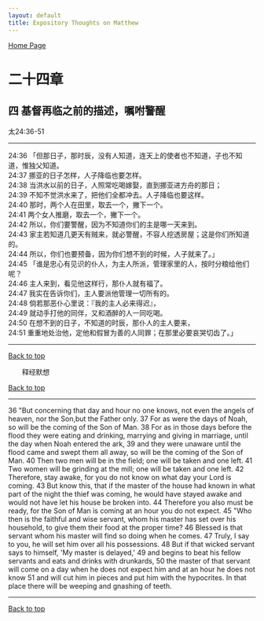 ```yaml
---
layout: default
title: Expository Thoughts on Matthew
---
```

[ Home Page ]({{site.baseurl}}/index) <br>

<a name="0"></a>
# 二十四章 

## 四 基督再临之前的描述，嘱咐警醒

太24:36-51

***

24:36 「但那日子，那时辰，没有人知道，连天上的使者也不知道，子也不知道，惟独父知道。<br>
24:37 挪亚的日子怎样，人子降临也要怎样。<br>
24:38 当洪水以前的日子，人照常吃喝嫁娶，直到挪亚进方舟的那日；<br>
24:39 不知不觉洪水来了，把他们全都冲去。人子降临也要这样。<br>
24:40 那时，两个人在田里，取去一个，撇下一个。<br>
24:41 两个女人推磨，取去一个，撇下一个。<br>
24:42 所以，你们要警醒，因为不知道你们的主是哪一天来到。<br>
24:43 家主若知道几更天有贼来，就必警醒，不容人挖透房屋；这是你们所知道的。<br>
24:44 所以，你们也要预备，因为你们想不到的时候，人子就来了。」<br>
24:45 「谁是忠心有见识的仆人，为主人所派，管理家里的人，按时分粮给他们呢？<br>
24:46 主人来到，看见他这样行，那仆人就有福了。<br>
24:47 我实在告诉你们，主人要派他管理一切所有的。<br>
24:48 倘若那恶仆心里说：『我的主人必来得迟』，<br>
24:49 就动手打他的同伴，又和酒醉的人一同吃喝。<br>
24:50 在想不到的日子，不知道的时辰，那仆人的主人要来，<br>
24:51 重重地处治他，定他和假冒为善的人同罪；在那里必要哀哭切齿了。」<br>

***

[Back to top](#0)

&emsp;&emsp;释经默想

[Back to top](#0)

***

36 "But concerning that day and hour no one knows, not even the angels of heaven, nor the Son,but the Father only. 37 For as were the days of Noah, so will be the coming of the Son of Man. 38 For as in those days before the flood they were eating and drinking, marrying and giving in marriage, until the day when Noah entered the ark, 39 and they were unaware until the flood came and swept them all away, so will be the coming of the Son of Man. 40 Then two men will be in the field; one will be taken and one left. 41 Two women will be grinding at the mill; one will be taken and one left. 42 Therefore, stay awake, for you do not know on what day your Lord is coming. 43 But know this, that if the master of the house had known in what part of the night the thief was coming, he would have stayed awake and would not have let his house be broken into. 44 Therefore you also must be ready, for the Son of Man is coming at an hour you do not expect. 45 "Who then is the faithful and wise servant, whom his master has set over his household, to give them their food at the proper time? 46 Blessed is that servant whom his master will find so doing when he comes. 47 Truly, I say to you, he will set him over all his possessions. 48 But if that wicked servant says to himself, 'My master is delayed,' 49 and begins to beat his fellow servants and eats and drinks with drunkards, 50 the master of that servant will come on a day when he does not expect him and at an hour he does not know 51 and will cut him in pieces and put him with the hypocrites. In that place there will be weeping and gnashing of teeth.

***

[Back to top](#0)
